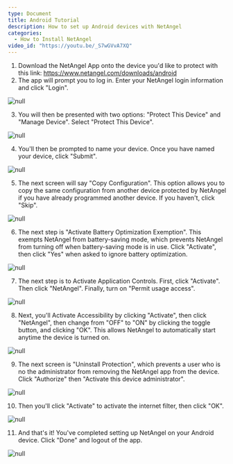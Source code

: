 ```yaml
---
type: Document
title: Android Tutorial
description: How to set up Android devices with NetAngel
categories:
  - How to Install NetAngel
video_id: "https://youtu.be/_S7wGVvA7XQ"
---
```


1. Download the NetAngel App onto the device you'd like to protect with this link: <https://www.netangel.com/downloads/android>
2. The app will prompt you to log in. Enter your NetAngel login information and click "Login".

![null](/img/uploads/step2.png)

3. You will then be presented with two options: "Protect This Device" and "Manage Device". Select "Protect This Device".

![null](/img/uploads/protect.png)

4. You'll then be prompted to name your device. Once you have named your device, click "Submit".

![null](/img/uploads/step4.png)

5. The next screen will say "Copy Configuration". This option allows you to copy the same configuration from another device protected by NetAngel if you have already programmed another device. If you haven't, click "Skip".

![null](/img/uploads/step3.png)

6. The next step is "Activate Battery Optimization Exemption". This exempts NetAngel from battery-saving mode, which prevents NetAngel from turning off when battery-saving mode is in use. Click "Activate", then click "Yes" when asked to ignore battery optimization.

![null](/img/uploads/step7.png)

7. The next step is to Activate Application Controls. First, click "Activate". Then click "NetAngel". Finally, turn on "Permit usage access".

![null](/img/uploads/step8.png)

8. Next, you'll Activate Accessibility by clicking "Activate", then click "NetAngel", then change from "OFF" to "ON" by clicking the toggle button, and clicking "OK". This allows NetAngel to automatically start anytime the device is turned on.

![null](/img/uploads/step10.png)

9. The next screen is "Uninstall Protection", which prevents a user who is no the administrator from removing the NetAngel app from the device. Click "Authorize" then "Activate this device administrator".

![null](/img/uploads/step11.png)

10. Then you'll click "Activate" to activate the internet filter, then click "OK".

![null](/img/uploads/step12.png)

11. And that's it! You've completed setting up NetAngel on your Android device. Click "Done" and logout of the app.

![null](/img/uploads/finalstep.png)

